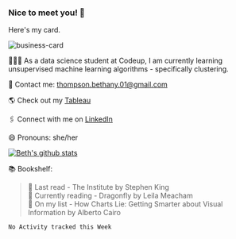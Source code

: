 ### Nice to meet you! 👋  

Here's my card.

![business-card](https://i.pinimg.com/originals/14/6c/8d/146c8d61749a8354cce9eb5345279cee.gif)  
  
👩🏼‍💻 As a data science student at Codeup, I am currently learning unsupervised machine learning algorithms - specifically clustering.  

📨  Contact me: thompson.bethany.01@gmail.com  

🌎  Check out my [Tableau](https://public.tableau.com/profile/thompson.bethany.01#!/)  

🖇  Connect with me on [LinkedIn](https://www.linkedin.com/in/bethany-thompson-068009142/)  

😄 Pronouns: she/her  

[![Beth's github stats](https://github-readme-stats.vercel.app/api?username=ThompsonBethany01&theme=calm&hide=prs&show_icons=true)](https://github.com/ThompsonBethany01/github-readme-stats)  

📚  Bookshelf: 
> 📔 Last read - The Institute by Stephen King  
> 📖 Currently reading - Dragonfly by Leila Meacham  
> 📄 On my list - How Charts Lie: Getting Smarter about Visual Information by Alberto Cairo  

<!--START_SECTION:waka-->
```text
No Activity tracked this Week
```
<!--END_SECTION:waka-->
